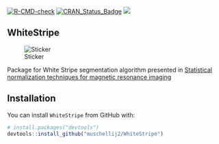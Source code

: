 
<!-- badges: start -->

[![R-CMD-check](https://github.com/muschellij2/WhiteStripe/actions/workflows/R-CMD-check.yaml/badge.svg)](https://github.com/muschellij2/WhiteStripe/actions/workflows/R-CMD-check.yaml)
[![CRAN_Status_Badge](https://www.r-pkg.org/badges/version/WhiteStripe)](https://cran.rstudio.com/web/packages/WhiteStripe/index.html)
[![](https://cranlogs.r-pkg.org/badges/grand-total/WhiteStripe)](https://cran.rstudio.com/web/packages/WhiteStripe/index.html)
<!-- badges: end -->

<!-- README.md is generated from README.Rmd. Please edit that file -->

## WhiteStripe

<figure>
<img src="sticker.png" alt="Sticker" />
<figcaption aria-hidden="true">Sticker</figcaption>
</figure>

Package for White Stripe segmentation algorithm presented in
[Statistical normalization techniques for magnetic resonance
imaging](https://www.sciencedirect.com/science/article/pii/S221315821400117X)

## Installation

You can install `WhiteStripe` from GitHub with:

``` r
# install.packages("devtools")
devtools::install_github("muschellij2/WhiteStripe")
```
